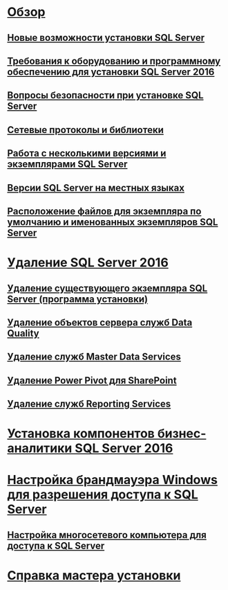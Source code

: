 # [Обзор](planning-a-sql-server-installation.md)  
## [Новые возможности установки SQL Server](what-s-new-in-sql-server-installation.md)  
## [Требования к оборудованию и программному обеспечению для установки SQL Server 2016](hardware-and-software-requirements-for-installing-sql-server.md)  
## [Вопросы безопасности при установке SQL Server](security-considerations-for-a-sql-server-installation.md)  
## [Сетевые протоколы и библиотеки](network-protocols-and-network-libraries.md)  
## [Работа с несколькими версиями и экземплярами SQL Server](work-with-multiple-versions-and-instances-of-sql-server.md)  
## [Версии SQL Server на местных языках](local-language-versions-in-sql-server.md)  
## [Расположение файлов для экземпляра по умолчанию и именованных экземпляров SQL Server](file-locations-for-default-and-named-instances-of-sql-server.md)  
# [Удаление SQL Server 2016](uninstall-sql-server.md)  
## [Удаление существующего экземпляра SQL Server (программа установки)](uninstall-an-existing-instance-of-sql-server-setup.md)  
## [Удаление объектов сервера служб Data Quality](remove-data-quality-server-objects.md)  
## [Удаление служб Master Data Services](uninstall-and-remove-master-data-services.md)  
## [Удаление Power Pivot для SharePoint](uninstall-power-pivot-for-sharepoint.md)  
## [Удаление служб Reporting Services](uninstall-reporting-services.md)  
# [Установка компонентов бизнес-аналитики SQL Server 2016](install-sql-server-business-intelligence-features.md)
# [Настройка брандмауэра Windows для разрешения доступа к SQL Server](configure-the-windows-firewall-to-allow-sql-server-access.md)  
## [Настройка многосетевого компьютера для доступа к SQL Server](configure-a-multi-homed-computer-for-sql-server-access.md)  
# [Справка мастера установки](instance-configuration.md)
